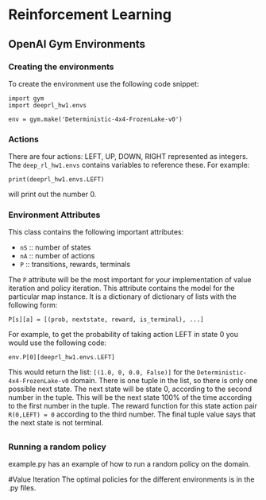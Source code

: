 # Reinforcement Learning

## OpenAI Gym Environments
### Creating the environments

To create the environment use the following code snippet:

```
import gym
import deeprl_hw1.envs

env = gym.make('Deterministic-4x4-FrozenLake-v0')
```

### Actions

There are four actions: LEFT, UP, DOWN, RIGHT represented as
integers. The `deep_rl_hw1.envs` contains variables to reference
these. For example:

```
print(deeprl_hw1.envs.LEFT)
```

will print out the number 0.

### Environment Attributes

This class contains the following important attributes:

- `nS` :: number of states
- `nA` :: number of actions
- `P` :: transitions, rewards, terminals

The `P` attribute will be the most important for your implementation
of value iteration and policy iteration. This attribute contains the
model for the particular map instance. It is a dictionary of
dictionary of lists with the following form:

```
P[s][a] = [(prob, nextstate, reward, is_terminal), ...]
```

For example, to get the probability of taking action LEFT in state 0
you would use the following code:

```
env.P[0][deeprl_hw1.envs.LEFT]
```

This would return the list: `[(1.0, 0, 0.0, False)]` for the
`Deterministic-4x4-FrozenLake-v0` domain. There is one tuple in the
list, so there is only one possible next state. The next state will be
state 0, according to the second number in the tuple. This will be the
next state 100\% of the time according to the first number in the
tuple. The reward function for this state action pair `R(0,LEFT) = 0`
according to the third number. The final tuple value says that the
next state is not terminal.

##
### Running a random policy

example.py has an example of how to run a random policy on the domain.

#Value Iteration
The optimal policies for the different environments is in the <environment>.py files.

